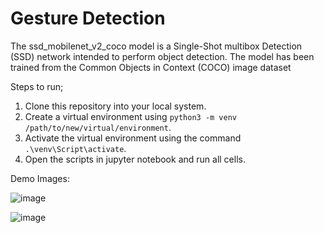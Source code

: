 # Gesture Detection


The ssd_mobilenet_v2_coco model is a Single-Shot multibox Detection (SSD) network intended to perform object detection. The model has been trained from the Common Objects in Context (COCO) image dataset

Steps to run;
1. Clone this repository into your local system.
2. Create a virtual environment using `python3 -m venv /path/to/new/virtual/environment`.
3. Activate the virtual environment using the command `.\venv\Script\activate`.
4. Open the scripts in jupyter notebook and run all cells.

Demo Images:

![image](https://user-images.githubusercontent.com/59208977/182324327-84871c8b-8db3-4574-bb45-ad2cf8112639.png)

![image](https://user-images.githubusercontent.com/59208977/182684389-33d5cc93-6d45-42d7-8711-bd671e3574d3.png)

